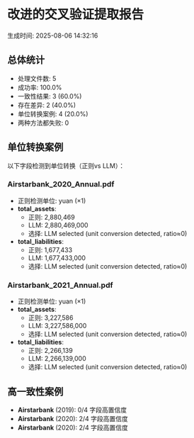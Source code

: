 # 改进的交叉验证提取报告
生成时间: 2025-08-06 14:32:16

## 总体统计
- 处理文件数: 5
- 成功率: 100.0%
- 一致性结果: 3 (60.0%)
- 存在差异: 2 (40.0%)
- 单位转换案例: 4 (20.0%)
- 两种方法都失败: 0

## 单位转换案例
以下字段检测到单位转换（正则vs LLM）：

### Airstarbank_2020_Annual.pdf
- 正则检测单位: yuan (×1)
- **total_assets**:
  - 正则: 2,880,469
  - LLM: 2,880,469,000
  - 选择: LLM selected (unit conversion detected, ratio≈0)
- **total_liabilities**:
  - 正则: 1,677,433
  - LLM: 1,677,433,000
  - 选择: LLM selected (unit conversion detected, ratio≈0)

### Airstarbank_2021_Annual.pdf
- 正则检测单位: yuan (×1)
- **total_assets**:
  - 正则: 3,227,586
  - LLM: 3,227,586,000
  - 选择: LLM selected (unit conversion detected, ratio≈0)
- **total_liabilities**:
  - 正则: 2,266,139
  - LLM: 2,266,139,000
  - 选择: LLM selected (unit conversion detected, ratio≈0)

## 高一致性案例
- **Airstarbank** (2019): 0/4 字段高置信度
- **Airstarbank** (2020): 2/4 字段高置信度
- **Airstarbank** (2020): 2/4 字段高置信度
